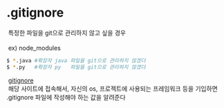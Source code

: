 # **.gitignore**
​
특정한 파일을 git으로 관리하지 않고 싶을 경우​<br>​<br>
​
ex) node\_modules
​
```bash
$ *.java #확장자 java 파일을 git으로 관리하지 않겠다
$ *.py   #확장자 py   파일을 git으로 관리하지 않겠다
```
​
[gitignore](https://www.toptal.com/developers/gitignore)​<br>​
​
해당 사이트에 접속해서, 자신의 os, 프로젝트에 사용되는 프레임워크 등을 기입하면 .gitignore 파일에 작성해야 하는 값을 알려준다
